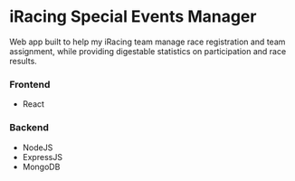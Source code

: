 # iRacing Special Events Manager

Web app built to help my iRacing team manage race registration and team assignment, while providing digestable statistics on participation and race results.

### Frontend
- React

### Backend
- NodeJS
- ExpressJS
- MongoDB
